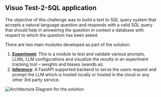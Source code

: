 ## Visuo Test-2-SQL application

The objective of this challenge was to build a text to SQL query system that accepts a natural language question and responds with a valid SQL query that should help in answering the question in context a database with respect to which the question has been asked.

There are two main modules developed as part of the solution:

1. **[Experiment](https://github.com/prabhupad26/visuo_solution/tree/master/experiment)**: This is a module to test and validate various prompts, LLMs, LLM configurations and visualize the results in an experiment tracking tool – weights and biases (wandb.ai).
2. **[Inference](https://github.com/prabhupad26/visuo_solution/tree/master/inference)**: A FastAPI supported backend to serve the users request and prompt the LLM which is hosted locally or hosted in the cloud or any other 3rd party service.

![Architecture Diagram for the solution](https://github.com/user-attachments/assets/9b0c8a46-ade7-4f13-a2d9-7c405c62e4af)
